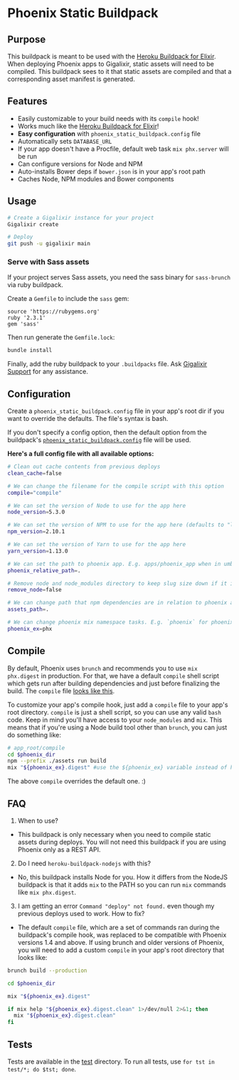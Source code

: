 # Phoenix Static Buildpack

## Purpose

This buildpack is meant to be used with the [Heroku Buildpack for Elixir](https://github.com/HashNuke/heroku-buildpack-elixir). When deploying Phoenix apps to Gigalixir, static assets will need to be compiled. This buildpack sees to it that static assets are compiled and that a corresponding asset manifest is generated.

## Features
* Easily customizable to your build needs with its `compile` hook!
* Works much like the [Heroku Buildpack for Elixir](https://github.com/HashNuke/heroku-buildpack-elixir)!
* **Easy configuration** with `phoenix_static_buildpack.config` file
* Automatically sets `DATABASE_URL`
* If your app doesn't have a Procfile, default web task `mix phx.server` will be run
* Can configure versions for Node and NPM
* Auto-installs Bower deps if `bower.json` is in your app's root path
* Caches Node, NPM modules and Bower components

## Usage

```bash
# Create a Gigalixir instance for your project
Gigalixir create

# Deploy
git push -u gigalixir main
```

### Serve with Sass assets

If your project serves Sass assets, you need the sass binary for `sass-brunch` via ruby buildpack.

Create a `Gemfile` to include the `sass` gem:
```
source 'https://rubygems.org'
ruby '2.3.1'
gem 'sass'
```

Then run generate the `Gemfile.lock`:
```bash
bundle install
```

Finally, add the ruby buildpack to your `.buildpacks` file.
Ask [Gigalixir Support](mailto:help@gigalixir.com) for any assistance.

## Configuration

Create a `phoenix_static_buildpack.config` file in your app's root dir if you want to override the defaults. The file's syntax is bash.

If you don't specify a config option, then the default option from the buildpack's [`phoenix_static_buildpack.config`](https://github.com/gigalixir/gigalixir-buildpack-phoenix-static/blob/main/phoenix_static_buildpack.config) file will be used.


__Here's a full config file with all available options:__

```bash
# Clean out cache contents from previous deploys
clean_cache=false

# We can change the filename for the compile script with this option
compile="compile"

# We can set the version of Node to use for the app here
node_version=5.3.0

# We can set the version of NPM to use for the app here (defaults to "latest")
npm_version=2.10.1

# We can set the version of Yarn to use for the app here
yarn_version=1.13.0

# We can set the path to phoenix app. E.g. apps/phoenix_app when in umbrella.
phoenix_relative_path=.

# Remove node and node_modules directory to keep slug size down if it is not needed.
remove_node=false

# We can change path that npm dependencies are in relation to phoenix app. E.g. assets for phoenix 1.3 support.
assets_path=.

# We can change phoenix mix namespace tasks. E.g. `phoenix` for phoenix < 1.3 support.
phoenix_ex=phx
```

## Compile

By default, Phoenix uses `brunch` and recommends you to use `mix phx.digest` in production. For that, we have a default `compile` shell script which gets run after building dependencies and
just before finalizing the build. The `compile` file [looks like this](https://github.com/gigalixir/gigalixir-buildpack-phoenix-static/blob/main/compile).

To customize your app's compile hook, just add a `compile` file to your app's root directory.
`compile` is just a shell script, so you can use any valid `bash` code. Keep in mind you'll have
access to your `node_modules` and `mix`. This means that if you're using a Node build tool other than `brunch`, you can just do something like:

```bash
# app_root/compile
cd $phoenix_dir
npm --prefix ./assets run build
mix "${phoenix_ex}.digest" #use the ${phoenix_ex} variable instead of hardcoding phx or phoenix
```

The above `compile` overrides the default one. :)


## FAQ

1. When to use?
- This buildpack is only necessary when you need to compile static assets during deploys. You will not need this buildpack if you are using Phoenix only as a REST API.

2. Do I need `heroku-buildpack-nodejs` with this?
- No, this buildpack installs Node for you. How it differs from the NodeJS buildpack
is that it adds `mix` to the PATH so you can run `mix` commands like `mix phx.digest`.

3. I am getting an error `Command "deploy" not found.` even though my previous deploys used to work. How to fix?
- The default `compile` file, which are a set of commands ran during the buildpack's compile hook, was replaced to be compatible with Phoenix versions 1.4 and above. If using brunch and older versions of Phoenix, you will need to add a custom `compile` in your app's root directory that looks like:

```bash
brunch build --production

cd $phoenix_dir

mix "${phoenix_ex}.digest"

if mix help "${phoenix_ex}.digest.clean" 1>/dev/null 2>&1; then
  mix "${phoenix_ex}.digest.clean"
fi
```

## Tests

Tests are available in the [test](test) directory.
To run all tests, use `for tst in test/*; do $tst; done`.

